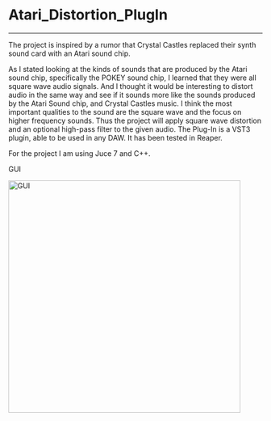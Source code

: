# Atari_Distortion_PlugIn



------------------------------------------------------------------------------------------------------------------------------------------------------------------------------------

The project is inspired by a rumor that Crystal Castles replaced their synth sound card with an Atari sound chip. 

As I stated looking at the kinds of sounds that are produced by the Atari sound chip, specifically the POKEY sound chip, I learned that they were all square wave audio signals. And I thought it would be interesting to distort audio in the same way and see if it sounds more like the sounds produced by the Atari Sound chip, and Crystal Castles music. I think the most important qualities to the sound are the square wave and the focus on higher frequency sounds. Thus the project will apply square wave distortion and an optional high-pass filter to the given audio. The Plug-In is a VST3 plugin, able to be used in any DAW. It has been tested in Reaper.  

For the project I am using Juce 7 and C++. 

GUI


<img width="460" alt="GUI" src="https://github.com/user-attachments/assets/51a8ceb5-4f57-4753-b78b-049dc42a1659">


